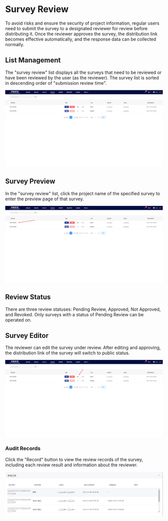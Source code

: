 # Survey Review

To avoid risks and ensure the security of project information, regular users need to submit the survey to a designated reviewer for review before distributing it. Once the reviewer approves the survey, the distribution link becomes effective automatically, and the response data can be collected normally.

## List Management

&#x20;The "survey review" list displays all the surveys that need to be reviewed or have been reviewed by the user (as the reviewer). The survey list is sorted in descending order of "submission review time".

![Review List](../../.gitbook/assets/Snipaste_2023-10-09_16-28-46.png)

## Survey Preview&#x20;

In the "survey review" list, click the project name of the specified survey to enter the preview page of that survey.

![](../../.gitbook/assets/Snipaste_2023-10-09_16-29-22.png)

## Review Status&#x20;

There are three review statuses: Pending Review, Approved, Not Approved, and Revoked. Only surveys with a status of Pending Review can be operated on.

## Survey Editor

The reviewer can edit the survey under review. After editing and approving, the distribution link of the survey will switch to public status.

![Open the survey editing page](../../.gitbook/assets/Snipaste_2023-10-09_16-30-24.png)

### Audit Records

Click the "Record" button to view the review records of the survey, including each review result and information about the reviewer.

![](<../../.gitbook/assets/image (282).png>)
